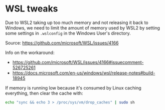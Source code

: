 # WSL tweaks

Due to WSL2 taking up too much memory and not releasing it back to Windows, we
need to limit the amount of memory used by WSL2 by setting some settings in
`.wslconfig` in the Windows User's directory.

Source: https://github.com/microsoft/WSL/issues/4166

Info on the workaround:

* https://github.com/microsoft/WSL/issues/4166#issuecomment-526725261
* https://docs.microsoft.com/en-us/windows/wsl/release-notes#build-18945

If memory is running low because it's consumed by Linux caching everything, then
clear the cache with:

``` sh
echo "sync && echo 3 > /proc/sys/vm/drop_caches" | sudo sh
```
